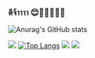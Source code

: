 ###  ดีจ้าาาา 😊🐱‍🏍🐱‍💻👋


![Anurag's GitHub stats](https://github-readme-stats.vercel.app/api?username=pakawatkung&show_icons=true&theme=synthwave) 




![](https://github-profile-summary-cards.vercel.app/api/cards/profile-details?username=pakawatkung&theme=vue)
[![Top Langs](https://github-readme-stats.vercel.app/api/top-langs/?username=pakawatkung&layout=demo)](https://github.com/anuraghazra/github-readme-stats)
![](http://github-profile-summary-cards.vercel.app/api/cards/repos-per-language?username=pakawatkung&theme=default)
![](http://github-profile-summary-cards.vercel.app/api/cards/most-commit-language?username=pakawatkung&theme=default)
